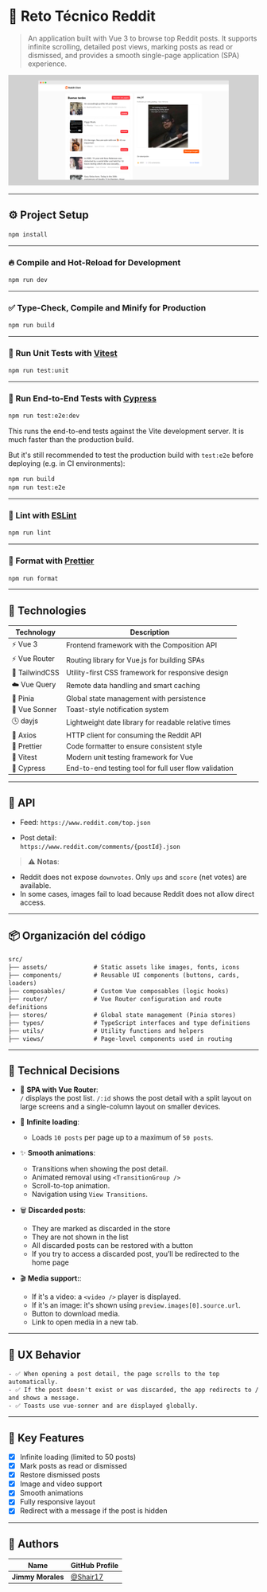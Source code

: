 # 📰 Reto Técnico Reddit

> An application built with Vue 3 to browse top Reddit posts. It supports infinite scrolling, detailed post views, marking posts as read or dismissed, and provides a smooth single-page application (SPA) experience.

![screenshot](https://raw.githubusercontent.com/Shair17/reto-frontend-encora/refs/heads/dev/public/preview.png)

---

## ⚙️ Project Setup

```sh
npm install
```

---

### 🔥 Compile and Hot-Reload for Development

```sh
npm run dev
```

---

### ✅ Type-Check, Compile and Minify for Production

```sh
npm run build
```

---

### 🧪 Run Unit Tests with [Vitest](https://vitest.dev/)

```sh
npm run test:unit
```

---

### 🧪 Run End-to-End Tests with [Cypress](https://www.cypress.io/)

```sh
npm run test:e2e:dev
```

This runs the end-to-end tests against the Vite development server.
It is much faster than the production build.

But it's still recommended to test the production build with `test:e2e` before deploying (e.g. in CI environments):

```sh
npm run build
npm run test:e2e
```

---

### 🐙 Lint with [ESLint](https://eslint.org/)

```sh
npm run lint
```

---

### 🧹 Format with [Prettier](https://prettier.io/)

```sh
npm run format
```

---

## 🚀 Technologies

| Technology     | Description                                           |
| -------------- | ----------------------------------------------------- |
| ⚡ Vue 3       | Frontend framework with the Composition API           |
| ⚡ Vue Router  | Routing library for Vue.js for building SPAs          |
| 🎨 TailwindCSS | Utility-first CSS framework for responsive design     |
| ☁️ Vue Query   | Remote data handling and smart caching                |
| 🧠 Pinia       | Global state management with persistence              |
| 🍞 Vue Sonner  | Toast-style notification system                       |
| 🕓 dayjs       | Lightweight date library for readable relative times  |
| 📡 Axios       | HTTP client for consuming the Reddit API              |
| 🧹 Prettier    | Code formatter to ensure consistent style             |
| 🧪 Vitest      | Modern unit testing framework for Vue                 |
| 🧭 Cypress     | End-to-end testing tool for full user flow validation |

---

## 🔌 API

- Feed:
  `https://www.reddit.com/top.json`

- Post detail:  
  `https://www.reddit.com/comments/{postId}.json`

> ⚠️ **Notas**:

- Reddit does not expose `downvotes`. Only `ups` and `score` (net votes) are available.
- In some cases, images fail to load because Reddit does not allow direct access.

---

## 📦 Organización del código

```
src/
├── assets/             # Static assets like images, fonts, icons
├── components/         # Reusable UI components (buttons, cards, loaders)
├── composables/        # Custom Vue composables (logic hooks)
├── router/             # Vue Router configuration and route definitions
├── stores/             # Global state management (Pinia stores)
├── types/              # TypeScript interfaces and type definitions
├── utils/              # Utility functions and helpers
├── views/              # Page-level components used in routing

```

---

## 🧠 Technical Decisions

- 🧱 **SPA with Vue Router**:  
  `/` displays the post list.
  `/:id` shows the post detail with a split layout on large screens and a single-column layout on smaller devices.

- 🔄 **Infinite loading**:

  - Loads `10 posts` per page up to a maximum of `50 posts`.

- ✨ **Smooth animations**:

  - Transitions when showing the post detail.
  - Animated removal using `<TransitionGroup />`
  - Scroll-to-top animation.
  - Navigation using `View Transitions`.

- 🗑 **Discarded posts**:

  - They are marked as discarded in the store
  - They are not shown in the list
  - All discarded posts can be restored with a button
  - If you try to access a discarded post, you’ll be redirected to the home page

- 🎬 **Media support:**:
  - If it's a video: a `<video />` player is displayed.
  - If it's an image: it's shown using `preview.images[0].source.url`.
  - Button to download media.
  - Link to open media in a new tab.

---

## 🧪 UX Behavior

    - ✅ When opening a post detail, the page scrolls to the top automatically.
    - ✅ If the post doesn't exist or was discarded, the app redirects to / and shows a message.
    - ✅ Toasts use vue-sonner and are displayed globally.

---

## 🎯 Key Features

- [x] Infinite loading (limited to 50 posts)
- [x] Mark posts as read or dismissed
- [x] Restore dismissed posts
- [x] Image and video support
- [x] Smooth animations
- [x] Fully responsive layout
- [x] Redirect with a message if the post is hidden

---

## 👤 Authors

| Name              | GitHub Profile                         |
| ----------------- | -------------------------------------- |
| **Jimmy Morales** | [@Shair17](https://github.com/shair17) |
